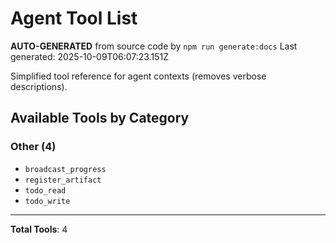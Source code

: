 # Agent Tool List

**AUTO-GENERATED** from source code by `npm run generate:docs`
Last generated: 2025-10-09T06:07:23.151Z

Simplified tool reference for agent contexts (removes verbose descriptions).

## Available Tools by Category

### Other (4)

- `broadcast_progress`
- `register_artifact`
- `todo_read`
- `todo_write`

---

**Total Tools**: 4
